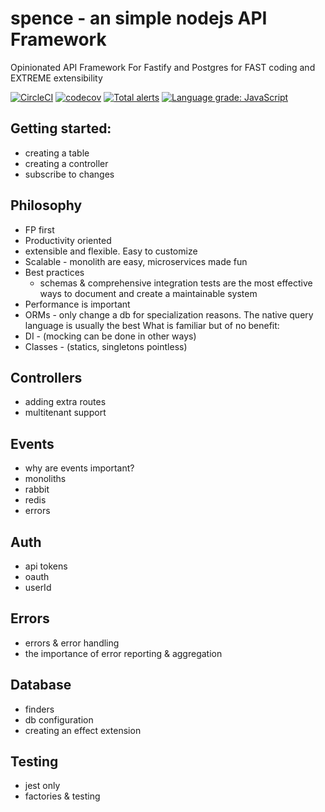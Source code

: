 # spence - an simple nodejs API Framework
Opinionated API Framework For Fastify and Postgres for FAST coding and EXTREME extensibility

[![CircleCI](https://circleci.com/gh/sloops77/spencer.svg?style=svg)](https://circleci.com/gh/sloops77/spencer)
[![codecov](https://codecov.io/gh/sloops77/spencer/branch/master/graph/badge.svg)](https://codecov.io/gh/sloops77/spencer)
[![Total alerts](https://img.shields.io/lgtm/alerts/g/sloops77/spencer.svg?logo=lgtm&logoWidth=18)](https://lgtm.com/projects/g/sloops77/spencer/alerts/)
[![Language grade: JavaScript](https://img.shields.io/lgtm/grade/javascript/g/sloops77/spencer.svg?logo=lgtm&logoWidth=18)](https://lgtm.com/projects/g/sloops77/spencer/context:javascript)


## Getting started:
- creating a table
- creating a controller
- subscribe to changes

## Philosophy
- FP first
- Productivity oriented
- extensible and flexible. Easy to customize
- Scalable - monolith are easy, microservices made fun
- Best practices
  - schemas & comprehensive integration tests are the most effective ways to document and create a maintainable system
- Performance is important
- ORMs - only change a db for specialization reasons. The native query language is usually the best
What is familiar but of no benefit:
- DI - (mocking can be done in other ways)
- Classes - (statics, singletons pointless)

## Controllers
- adding extra routes
- multitenant support

## Events
- why are events important?
- monoliths
- rabbit
- redis
- errors

## Auth
- api tokens
- oauth
- userId

## Errors
- errors & error handling
- the importance of error reporting & aggregation

## Database
- finders
- db configuration
- creating an effect extension

## Testing
- jest only
- factories & testing




